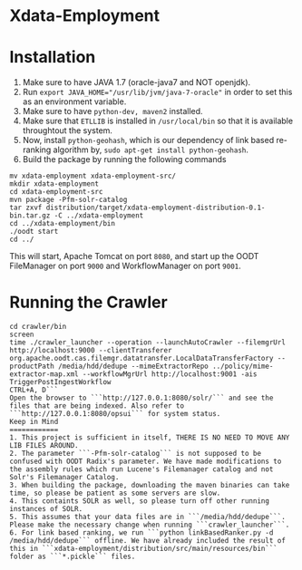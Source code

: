  Xdata-Employment
=============================================================

Installation
===============
1. Make sure to have JAVA 1.7 (oracle-java7 and NOT openjdk).
2. Run ```export JAVA_HOME="/usr/lib/jvm/java-7-oracle"``` in order to set this as an environment variable.
3. Make sure to have ```python-dev, maven2``` installed.
4. Make sure that ```ETLLIB``` is installed in ```/usr/local/bin``` so that it is available throughtout the system. 
5. Now, install ```python-geohash```, which is our dependency of link based re-ranking algorithm by, ```sudo apt-get install python-geohash```.
6. Build the package by running the following commands
```
mv xdata-employment xdata-employment-src/
mkdir xdata-employment
cd xdata-employment-src
mvn package -Pfm-solr-catalog
tar zxvf distribution/target/xdata-employment-distribution-0.1-bin.tar.gz -C ../xdata-employment
cd ../xdata-employment/bin
./oodt start
cd ../
```
This will start, Apache Tomcat on port ```8080```, and start up the OODT FileManager on port ```9000``` and WorkflowManager on port ```9001```.

Running the Crawler
===================
```
cd crawler/bin
screen
time ./crawler_launcher --operation --launchAutoCrawler --filemgrUrl http://localhost:9000 --clientTransferer org.apache.oodt.cas.filemgr.datatransfer.LocalDataTransferFactory --productPath /media/hdd/dedupe --mimeExtractorRepo ../policy/mime-extractor-map.xml --workflowMgrUrl http://localhost:9001 -ais TriggerPostIngestWorkflow
CTRL+A, D```
Open the browser to ```http://127.0.0.1:8080/solr/``` and see the files that are being indexed. Also refer to ```http://127.0.0.1:8080/opsui``` for system status.
Keep in Mind
============
1. This project is sufficient in itself, THERE IS NO NEED TO MOVE ANY LIB FILES AROUND. 
2. The parameter ```-Pfm-solr-catalog``` is not supposed to be confused with OODT Radix's parameter. We have made modifications to the assembly rules which run Lucene's Filemanager catalog and not Solr's Filemanager Catalog.
3. When building the package, downloading the maven binaries can take time, so please be patient as some servers are slow.
4. This containts SOLR as well, so please turn off other running instances of SOLR.
5. This assumes that your data files are in ```/media/hdd/dedupe```. Please make the necessary change when running ```crawler_launcher```.
6. For link based ranking, we run ```python linkBasedRanker.py -d /media/hdd/dedupe``` offline. We have already included the result of this in ```xdata-employment/distribution/src/main/resources/bin``` folder as ```*.pickle``` files.